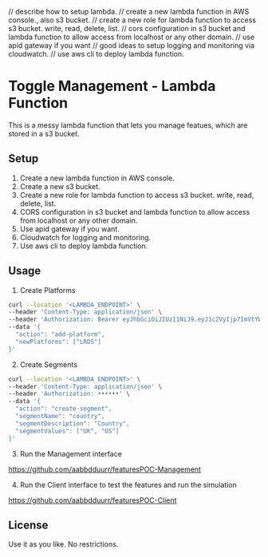 // describe how to setup lambda.
// create a new lambda function in AWS console., also s3 bucket.
// create a new role for lambda function to access s3 bucket. write, read, delete, list.
// cors configuration in s3 bucket and lambda function to allow access from localhost or any other domain.
// use apid gateway if you want
// good ideas to setup logging and monitoring via cloudwatch.
// use aws cli to deploy lambda function.

# Toggle Management - Lambda Function

This is a messy lambda function that lets you manage featues, which are stored in a s3 bucket.

## Setup

1. Create a new lambda function in AWS console.
2. Create a new s3 bucket.
3. Create a new role for lambda function to access s3 bucket. write, read, delete, list.
4. CORS configuration in s3 bucket and lambda function to allow access from localhost or any other domain.
5. Use apid gateway if you want.
6. Cloudwatch for logging and monitoring.
7. Use aws cli to deploy lambda function.

## Usage

1. Create Platforms

```bash
curl --location '<LAMBDA_ENDPOINT>' \
--header 'Content-Type: application/json' \
--header 'Authorization: Bearer eyJhbGciOiJIUzI1NiJ9.eyJ1c2VyIjp7ImVtYWlsIjoiYWJkdXIucmFobWFuQGRhem4uY29tIn19.JaoRe9I2OrDoqbS7fhmaFVYedBZtXlU2xk1k1kRyP5c' \
--data '{
  "action": "add-platform",
  "newPlatforms": ["LRDS"]
}'
```

2. Create Segments

```bash
curl --location '<LAMBDA_ENDPOINT>' \
--header 'Content-Type: application/json' \
--header 'Authorization: ••••••' \
--data '{
  "action": "create-segment",
  "segmentName": "country",
  "segmentDescription": "Country",
  "segmentValues": ["UK", "US"]
}'
```

3. Run the Management interface

https://github.com/aabbdduurr/featuresPOC-Management

4. Run the Client interface to test the features and run the simulation

https://github.com/aabbdduurr/featuresPOC-Client

## License

Use it as you like. No restrictions.
